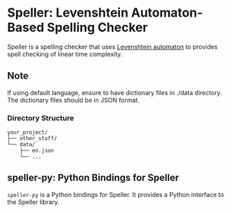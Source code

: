 # Speller: Levenshtein Automaton-Based Spelling Checker

Speller is a spelling checker that uses [Levenshtein automaton](https://en.wikipedia.org/wiki/Levenshtein_automaton) to
provides spell checking of linear time complexity.

## Note

If using default language, ensure to have dictionary files in ./data directory. The dictionary files should be in JSON format.

### Directory Structure

```plaintext
your_project/
├── other_stuff/
└── data/
    ├── en.json
    └── ...
```

## speller-py: Python Bindings for Speller

`speller-py` is a Python bindings for Speller. It provides a Python interface to the Speller library.